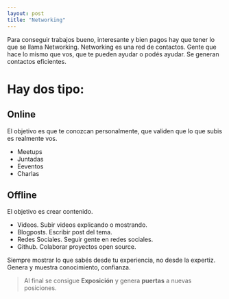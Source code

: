 ```yaml
---
layout: post
title: "Networking"
---
```


Para conseguir trabajos bueno, interesante y <!--more-->bien pagos hay que tener lo que se llama Networking.
Networking es una red de contactos. 
Gente que hace lo mismo que vos, que te pueden ayudar o podés ayudar. Se generan contactos eficientes.

# Hay dos tipo:

## Online
El objetivo es que te conozcan personalmente, que validen que lo que subis es realmente vos.
- Meetups
- Juntadas
- Eeventos
- Charlas

## Offline
El objetivo es crear contenido.
- Videos. Subir videos explicando o mostrando.
- Blogposts. Escribir post del tema.
- Redes Sociales. Seguir gente en redes sociales.
- Github. Colaborar proyectos open source.

Siempre mostrar lo que sabés desde tu experiencia, no desde la expertiz. 
Genera y muestra conocimiento, confianza.

> Al final se consigue **Exposición** y genera **puertas** a nuevas posiciones.
